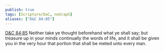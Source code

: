 ```yaml
---
publish: true
tags: [Scripture/DaC, noGraph]
aliases: ["D&C 84:85"]
---
```

[D&C 84:85](https://churchofjesuschrist.org/study/scriptures/dc-testament/dc/84?lang=eng&id=p85#p85) Neither take ye thought beforehand what ye shall say; but treasure up in your minds continually the words of life, and it shall be given you in the very hour that portion that shall be meted unto every man.
